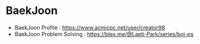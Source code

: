# BaekJoon
- BaekJoon Profile : https://www.acmicpc.net/user/creator98
- BaekJoon Problem Solving : https://blex.me/@Laeti-Park/series/boj-ps